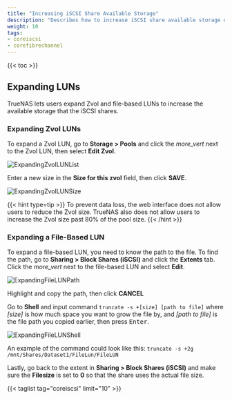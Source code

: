 ```yaml
---
title: "Increasing iSCSI Share Available Storage"
description: "Describes how to increase iSCSI share available storage on TrueNAS CORE."
weight: 10
tags:
- coreiscsi
- corefibrechannel
---
```


{{< toc >}}

## Expanding LUNs

TrueNAS lets users expand Zvol and file-based LUNs to increase the available storage that the iSCSI shares.

### Expanding Zvol LUNs 

To expand a Zvol LUN, go to **Storage > Pools** and click the <i class="material-icons" aria-hidden="true" title="Options">more_vert</i> next to the Zvol LUN, then select **Edit Zvol**.

![ExpandingZvolLUNList](/images/CORE/ExpandingZvolLUNList.png "Edit the Zvol LUN")

Enter a new size in the **Size for this zvol** field, then click **SAVE**.

![ExpandingZvolLUNSize](/images/CORE/ExpandingZvolLUNSize.png "Change the Zvol Size")

{{< hint type=tip >}}
To prevent data loss, the web interface does not allow users to reduce the Zvol size. 
TrueNAS also does not allow users to increase the Zvol size past 80% of the pool size.
{{< /hint >}}

### Expanding a File-Based LUN 

To expand a file-based LUN, you need to know the path to the file. To find the path, go to **Sharing > Block Shares (iSCSI)** and click the **Extents** tab. 
Click the <i class="material-icons" aria-hidden="true" title="Options">more_vert</i> next to the file-based LUN and select **Edit**. 

![ExpandingFileLUNPath](/images/CORE/ExpandingFileLUNPath.png "Copy the Path to the File")

Highlight and copy the path, then click **CANCEL**

Go to **Shell** and input command `truncate -s +[size] [path to file]` where *[size]* is how much space you want to grow the file by, and *[path to file]* is the file path you copied earlier, then press <kbd>Enter</kbd>.

![ExpandingFileLUNShell](/images/CORE/ExpandingFileLUNShell.png "Expanding the File Size in Shell")

An example of the command could look like this: `truncate -s +2g /mnt/Shares/Dataset1/FileLun/FileLUN`

Lastly, go back to the extent in **Sharing > Block Shares (iSCSI)** and make sure the **Filesize** is set to **0** so that the share uses the actual file size.

{{< taglist tag="coreiscsi" limit="10" >}}
